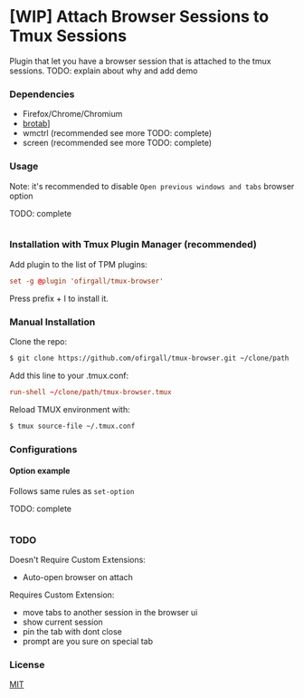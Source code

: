 # [WIP] Attach Browser Sessions to Tmux Sessions

Plugin that let you have a browser session that is attached to the tmux sessions.
TODO: explain about why and add demo

### Dependencies

* Firefox/Chrome/Chromium
* [brotab](https://https://github.com/balta2ar/brotab)]
* wmctrl (recommended see more TODO: complete)
* screen (recommended see more TODO: complete)

### Usage
Note: it's recommended to disable `Open previous windows and tabs` browser option

TODO: complete
```tmux.conf
```

### Installation with Tmux Plugin Manager (recommended)

Add plugin to the list of TPM plugins:

```tmux.conf
set -g @plugin 'ofirgall/tmux-browser'
```

Press prefix + I to install it.

### Manual Installation

Clone the repo:

```bash
$ git clone https://github.com/ofirgall/tmux-browser.git ~/clone/path
```

Add this line to your .tmux.conf:

```tmux.conf
run-shell ~/clone/path/tmux-browser.tmux
```

Reload TMUX environment with:

```bash
$ tmux source-file ~/.tmux.conf
```

### Configurations

#### Option example

Follows same rules as `set-option`

TODO: complete

```tmux.conf
```

### TODO

Doesn't Require Custom Extensions:
* Auto-open browser on attach

Requires Custom Extension:
* move tabs to another session in the browser ui
* show current session
* pin the tab with dont close
* prompt are you sure on special tab

### License

[MIT](LICENSE)
